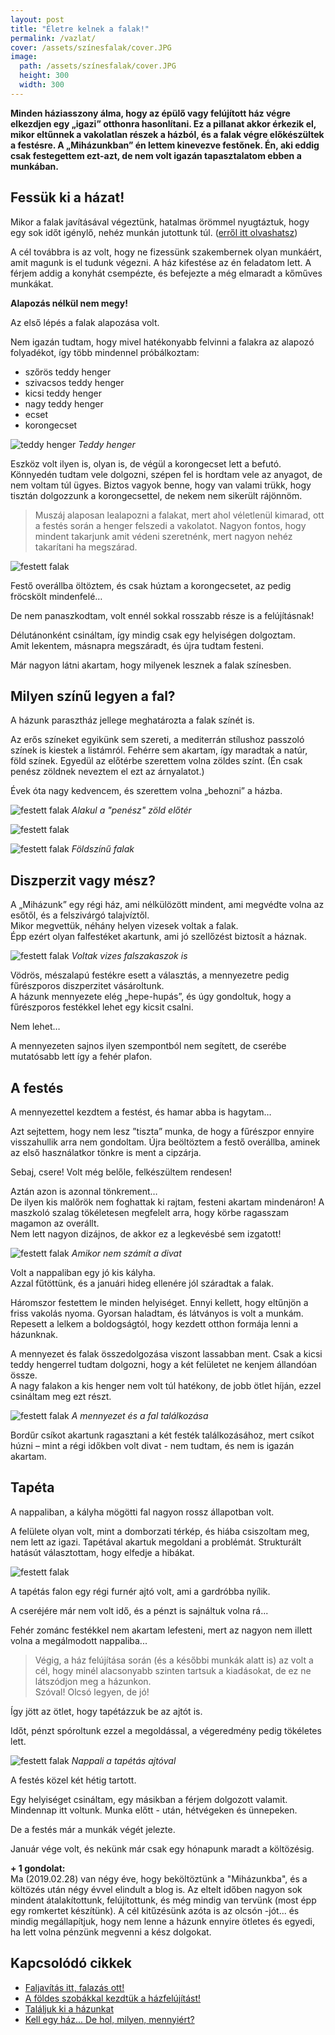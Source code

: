 ```yaml
---
layout: post
title: "Életre kelnek a falak!"
permalink: /vazlat/
cover: /assets/színesfalak/cover.JPG
image:
  path: /assets/színesfalak/cover.JPG
  height: 300
  width: 300
---
```




**Minden háziasszony álma, hogy az épülő vagy felújított ház végre elkezdjen egy „igazi” otthonra hasonlítani. Ez a pillanat akkor érkezik el, mikor eltűnnek a vakolatlan részek a házból, és a falak végre előkészültek a festésre. A „Miházunkban” én lettem kinevezve festőnek. Én, aki eddig csak festegettem ezt-azt, de nem volt igazán tapasztalatom ebben a munkában.**



## Fessük ki a házat!




Mikor a falak javításával végeztünk, hatalmas örömmel nyugtáztuk, hogy egy sok időt igénylő, nehéz munkán jutottunk túl. 
([erről itt olvashatsz](/2019-02-18/afalak))

A cél továbbra is az volt, hogy ne fizessünk szakembernek olyan munkáért, amit magunk is el tudunk végezni. A ház kifestése az én feladatom lett. A férjem addig a konyhát csempézte, és befejezte a még elmaradt a kőműves munkákat.

**Alapozás nélkül nem megy!**

Az első lépés a falak alapozása volt.

Nem igazán tudtam, hogy mivel hatékonyabb felvinni a falakra az alapozó folyadékot, így több mindennel próbálkoztam:


-	szőrös teddy henger
-	szivacsos teddy henger
-	kicsi teddy henger 
-	nagy teddy henger
-	ecset
-	korongecset

![teddy henger](/assets/színesfalak/355175_1.jpg)
_Teddy henger_


Eszköz volt ilyen is, olyan is, de végül a korongecset lett a befutó. 
Könnyedén tudtam vele dolgozni, szépen fel is hordtam vele az anyagot, de nem voltam túl ügyes. Biztos vagyok benne, hogy van valami trükk, hogy tisztán dolgozzunk a korongecsettel, de nekem nem sikerült rájönnöm. 

 > Muszáj alaposan lealapozni a falakat, mert ahol véletlenül kimarad, ott a festés során a henger felszedi a vakolatot.
 Nagyon fontos, hogy mindent takarjunk amit védeni szeretnénk, mert nagyon nehéz takarítani ha megszárad.



![festett falak](/assets/színesfalak/IMG_20190226_193431.jpg)



Festő overállba öltöztem, és csak húztam a korongecsetet, az pedig fröcskölt mindenfelé…


De nem panaszkodtam, volt ennél sokkal rosszabb része is a felújításnak!


Délutánonként csináltam, így mindig csak egy helyiségen dolgoztam.  
Amit lekentem, másnapra megszáradt, és újra tudtam festeni.


Már nagyon látni akartam, hogy milyenek lesznek a falak színesben.


## Milyen színű legyen a fal?

A házunk parasztház jellege meghatározta a falak színét is.

Az erős színeket egyikünk sem szereti, a mediterrán stílushoz passzoló színek is kiestek a listámról. Fehérre sem akartam, így maradtak a natúr, föld színek. Egyedül az előtérbe szerettem volna zöldes színt. (Én csak penész zöldnek neveztem el ezt az árnyalatot.)  

Évek óta nagy kedvencem, és szerettem volna „behozni” a házba.



![festett falak](/assets/színesfalak/DSCF0193.JPG)
_Alakul a "penész" zöld előtér_


![festett falak](/assets/színesfalak/DSCF0237.JPG)

![festett falak](/assets/színesfalak/jav1.jpg)
_Földszínű falak_





## Diszperzit vagy mész?

A „Miházunk” egy régi ház, ami nélkülözött mindent, ami megvédte volna az esőtől, és a felszivárgó talajvíztől.  
Mikor megvettük, néhány helyen vizesek voltak a falak.  
Épp ezért olyan falfestéket akartunk, ami jó szellőzést biztosít a háznak.


![festett falak](/assets/színesfalak/DSCF0192.JPG)
_Voltak vizes falszakaszok is_



Vödrös, mészalapú festékre esett a választás, a mennyezetre pedig fűrészporos diszperzitet vásároltunk.  
A házunk mennyezete elég „hepe-hupás”, és úgy gondoltuk, hogy a fűrészporos festékkel lehet egy kicsit csalni. 


Nem lehet…


A mennyezeten sajnos ilyen szempontból nem segített, de cserébe mutatósabb lett így a fehér plafon.

## A festés

A mennyezettel kezdtem a festést, és hamar abba is hagytam… 


Azt sejtettem, hogy nem lesz ”tiszta” munka, de hogy a fűrészpor ennyire visszahullik arra nem gondoltam. Újra beöltöztem a festő overállba, aminek az első használatkor tönkre is ment a cipzárja. 


Sebaj, csere! 
Volt még belőle, felkészültem rendesen!


Aztán azon is azonnal tönkrement…  
De ilyen kis malőrök nem foghattak ki rajtam, festeni akartam mindenáron!
A maszkoló szalag tökéletesen megfelelt arra, hogy körbe ragasszam magamon az overállt.  
Nem lett nagyon dizájnos, de akkor ez a legkevésbé sem izgatott!


![festett falak](/assets/színesfalak/DSCF0203.JPG)
_Amikor nem számít a divat_



Volt a nappaliban egy jó kis kályha.  
Azzal fűtöttünk, és a januári hideg ellenére jól száradtak a falak.  


Háromszor festettem le minden helyiséget. Ennyi kellett, hogy eltűnjön a friss vakolás nyoma.
Gyorsan haladtam, és látványos is volt a munkám.  
Repesett a lelkem a boldogságtól, hogy kezdett otthon formája lenni a házunknak.



A mennyezet és falak összedolgozása viszont lassabban ment. Csak a kicsi teddy hengerrel tudtam dolgozni, hogy a két felületet ne kenjem állandóan össze.  
A nagy falakon a kis henger nem volt túl hatékony, de jobb ötlet híján, ezzel csináltam meg ezt részt.


![festett falak](/assets/színesfalak/DSCF0205.JPG)
_A mennyezet és a fal találkozása_


Bordűr csíkot akartunk ragasztani a két festék találkozásához, mert csíkot húzni – mint a régi időkben volt divat - nem tudtam, és nem is igazán akartam.


## Tapéta

A nappaliban, a kályha mögötti fal nagyon rossz állapotban volt. 

A felülete olyan volt, mint a domborzati térkép, és hiába csiszoltam meg, nem lett az igazi.
Tapétával akartuk megoldani a problémát. Strukturált hatásút választottam, hogy elfedje a hibákat.

![festett falak](/assets/színesfalak/tapéta1.jpg)


A tapétás falon egy régi furnér ajtó volt, ami a gardróbba nyílik.

A cseréjére már nem volt idő, és a pénzt is sajnáltuk volna rá...

Fehér zománc festékkel nem akartam lefesteni, mert az nagyon nem illett volna a megálmodott nappaliba...


> Végig, a ház felújítása során (és a későbbi munkák alatt is) az volt a cél, hogy minél alacsonyabb szinten tartsuk a kiadásokat, de ez ne látszódjon meg a házunkon.  
Szóval! Olcsó legyen, de jó!


Így jött az ötlet, hogy tapétázzuk be az ajtót is.



Időt, pénzt spóroltunk ezzel a megoldással, a végeredmény pedig tökéletes lett.

![festett falak](/assets/színesfalak/ajtó.jpg)
_Nappali a tapétás ajtóval_


A festés közel két hétig tartott. 

Egy helyiséget csináltam, egy másikban a férjem dolgozott valamit. Mindennap itt voltunk. Munka előtt - után, hétvégeken és ünnepeken. 

De a festés már a munkák végét jelezte. 

Január vége volt, és nekünk már csak egy hónapunk maradt a költözésig. 


**+ 1 gondolat:**  
Ma (2019.02.28) van négy éve, hogy beköltöztünk a "Miházunkba", és a költözés után négy évvel elindult a blog is. Az eltelt időben nagyon sok mindent átalakítottunk, felújítottunk, és még mindig van tervünk (most épp egy romkertet készítünk).
A cél kitűzésünk azóta is az olcsón -jót... és mindig megállapítjuk, hogy nem lenne a házunk ennyire ötletes és egyedi, ha lett volna pénzünk megvenni a kész dolgokat. 



## Kapcsolódó cikkek



* [Faljavítás itt, falazás ott!](/2019-02-18/afalak)
* [A földes szobákkal kezdtük a házfelújítást!](/2019-02-12/szobabetonozas)
* [Találjuk ki a házunkat](/2019-02-11/találjuk_ki)
* [Kell egy ház... De hol, milyen, mennyiért?](/2019-02-09/hazvasarlas)
